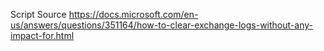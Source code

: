 Script Source https://docs.microsoft.com/en-us/answers/questions/351164/how-to-clear-exchange-logs-without-any-impact-for.html

